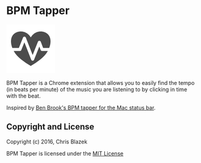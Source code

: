 # BPM Tapper

![BPM Tapper Icon](/icons/icon128.png?raw=true)

BPM Tapper is a Chrome extension that allows you to easily find the tempo (in beats per minute) of the music you are listening to by clicking in time with the beat.

Inspired by [Ben Brook's BPM tapper for the Mac status bar](https://github.com/bencmbrook/bpm). 

## Copyright and License

Copyright (c) 2016, Chris Blazek

BPM Tapper is licensed under the [MIT License](LICENSE.md)

